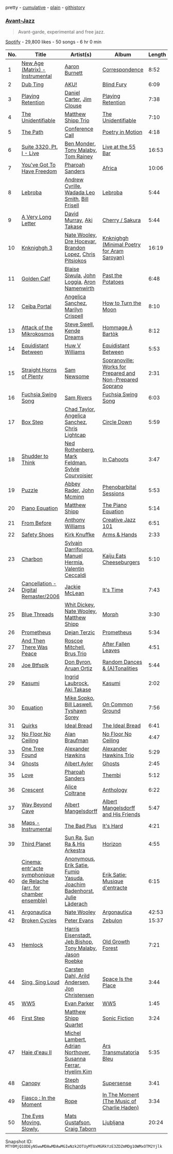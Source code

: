 pretty - [cumulative](/playlists/cumulative/37i9dQZF1DX3rTk9UUrbYS.md) - [plain](/playlists/plain/37i9dQZF1DX3rTk9UUrbYS) - [githistory](https://github.githistory.xyz/mackorone/spotify-playlist-archive/blob/main/playlists/plain/37i9dQZF1DX3rTk9UUrbYS)

### [Avant\-Jazz](https://open.spotify.com/playlist/37i9dQZF1DX3rTk9UUrbYS)

> Avant\-garde, experimental and free jazz.

[Spotify](https://open.spotify.com/user/spotify) - 29,800 likes - 50 songs - 6 hr 0 min

| No. | Title | Artist(s) | Album | Length |
|---|---|---|---|---|
| 1 | [New Age \(Matrix\) \- Instrumental](https://open.spotify.com/track/0Gp5tGBCzRCXQyyKeXmWoq) | [Aaron Burnett](https://open.spotify.com/artist/5j7DKIqTzeP8owzlPDwNLJ) | [Correspondence](https://open.spotify.com/album/2qCbbojLoVTrzIUCDIDCWj) | 8:52 |
| 2 | [Dub Ting](https://open.spotify.com/track/3gUPTbCLSLW2kIi5SP6hf4) | [AKU!](https://open.spotify.com/artist/4YL5YNoHnTi00OL2cXpUQM) | [Blind Fury](https://open.spotify.com/album/6SPMb5CgJ0vAxS3hUCUcaS) | 6:09 |
| 3 | [Playing Retention](https://open.spotify.com/track/3fWp8KYdXpJpdXODLXSnjE) | [Daniel Carter](https://open.spotify.com/artist/783kRxpzUwR6w8ggk2vUE4), [Jim Clouse](https://open.spotify.com/artist/6Uh5YINky16BQvJ5KboFNp) | [Playing Retention](https://open.spotify.com/album/0uOZ13KE48h7MMervUQHyf) | 7:38 |
| 4 | [The Unidentifiable](https://open.spotify.com/track/6dO9SCydkLhqwSz2ayKiEH) | [Matthew Shipp Trio](https://open.spotify.com/artist/1TgqnAbUXzmLHEW0YFbROK) | [The Unidentifiable](https://open.spotify.com/album/1AM7DvvpZtwnfl7qZ1gwM0) | 7:10 |
| 5 | [The Path](https://open.spotify.com/track/4T5BNirZQn8jjEcjNPMnQ5) | [Conference Call](https://open.spotify.com/artist/7nhPj7gM7iUwU72LPRtFx0) | [Poetry in Motion](https://open.spotify.com/album/0Y20dYkp1wEb5d4lvLtOLW) | 4:18 |
| 6 | [Suite 3320, Pt\. I \- Live](https://open.spotify.com/track/3yt7rjEyVLYWGZ2307OSNI) | [Ben Monder](https://open.spotify.com/artist/2CH9bD5RtnDcm9O23JByN7), [Tony Malaby](https://open.spotify.com/artist/6woeo15v4gYqiegGAknRm0), [Tom Rainey](https://open.spotify.com/artist/3GLpFMa3feEODjzWx0XSIO) | [Live at the 55 Bar](https://open.spotify.com/album/1ee4YOkRpLaauwDd7Ai8VH) | 16:53 |
| 7 | [You've Got To Have Freedom](https://open.spotify.com/track/1rD9sOqJSlzvLHtpuEW4El) | [Pharoah Sanders](https://open.spotify.com/artist/3JLUCojZaHrX2LaUkSj7Ud) | [Africa](https://open.spotify.com/album/2IdacfEEDEjmNKEFlRYd6d) | 10:06 |
| 8 | [Lebroba](https://open.spotify.com/track/5Uiofafr14TDphDMDeqxIz) | [Andrew Cyrille](https://open.spotify.com/artist/47hexMV8ZbDWZ9MSwSWD50), [Wadada Leo Smith](https://open.spotify.com/artist/1eE9oB7Z69NzfALiUJYKUm), [Bill Frisell](https://open.spotify.com/artist/3SONlwqLIP2GtaMh9pLYe5) | [Lebroba](https://open.spotify.com/album/66E7lHOxjQyIjtx5P9EYHQ) | 5:44 |
| 9 | [A Very Long Letter](https://open.spotify.com/track/6yoWyTB5nxXtcnWSFJNlpy) | [David Murray](https://open.spotify.com/artist/00SOiqZ0YGY2JhjSPxZMZg), [Aki Takase](https://open.spotify.com/artist/09yacWNQY2fYjP3ubsmWTM) | [Cherry / Sakura](https://open.spotify.com/album/7mrEPRwxiNMU1cO9EsMrjm) | 5:44 |
| 10 | [Knknighgh 3](https://open.spotify.com/track/34sjpLJnGPzcCV3QyMlaC2) | [Nate Wooley](https://open.spotify.com/artist/151kdGxCPmdZZqaYsd79F5), [Dre Hocevar](https://open.spotify.com/artist/0hC3NhaOJFQbfIMOcciGna), [Brandon Lopez](https://open.spotify.com/artist/6doW8xA7H2Utrsofmg2jNe), [Chris Pitsiokos](https://open.spotify.com/artist/5QHolFgux963cIORgueJxs) | [Knknighgh \(Minimal Poetry for Aram Saroyan\)](https://open.spotify.com/album/2XXg6AelSK0HtagamH1qJM) | 16:19 |
| 11 | [Golden Calf](https://open.spotify.com/track/3fPHc6SaoMLYoIv3YbUh0I) | [Blaise Siwula](https://open.spotify.com/artist/7nYLrkvpbB4OYYKr4HLMVG), [John Loggia](https://open.spotify.com/artist/5KMa2fgocQFk6IAIMVRmyZ), [Aron Namenwirth](https://open.spotify.com/artist/1lGhUmYm7CSOMBrV7l1IpF) | [Past the Potatoes](https://open.spotify.com/album/2Lw5qjRfuLw9S1beyYzhAa) | 6:48 |
| 12 | [Ceiba Portal](https://open.spotify.com/track/6tVppbfMTjDEZtIyCTVc9z) | [Angelica Sanchez](https://open.spotify.com/artist/5nTk4mPlKGQn2HCrJIsEFi), [Marilyn Crispell](https://open.spotify.com/artist/0w4mLSXg39n1UuyK7eNLTD) | [How to Turn the Moon](https://open.spotify.com/album/2Av1aOBp5UDgNH3RkryrN8) | 8:10 |
| 13 | [Attack of the Mikrokosmos](https://open.spotify.com/track/42wVyu4ZVkFLBMK2cqZEYB) | [Steve Swell](https://open.spotify.com/artist/63mW3Dk3IOcppvvV3R5Hlo), [Kende Dreams](https://open.spotify.com/artist/3UavYzlEiScQBO8Rsq8VVo) | [Hommage À Bartòk](https://open.spotify.com/album/3gHuZtGKNrYV5sOUvYouly) | 8:12 |
| 14 | [Equidistant Between](https://open.spotify.com/track/69g1WfQZwIeyZQxBxdPOVg) | [Huw V Williams](https://open.spotify.com/artist/6hRVe9j6YVlUtqN3csCB6u) | [Equidistant Between](https://open.spotify.com/album/5ysRzSXZhth8Bx5Iv1Gzdm) | 5:53 |
| 15 | [Straight Horns of Plenty](https://open.spotify.com/track/5VWybESIdxiN5mblUg0LXY) | [Sam Newsome](https://open.spotify.com/artist/4I58gyVzxGY66yrZm5D3ke) | [Sopranoville: Works for Prepared and Non\-Prepared Soprano](https://open.spotify.com/album/545Eo5pNpY0gWUVKzycbqs) | 2:31 |
| 16 | [Fuchsia Swing Song](https://open.spotify.com/track/1MrNi6XiF5JB3rucU0sDsO) | [Sam Rivers](https://open.spotify.com/artist/0DNuWm5ZBKuCIXLNmrzuk5) | [Fuchsia Swing Song](https://open.spotify.com/album/0tsowrhCb9ezNEbhG7Xy0W) | 6:03 |
| 17 | [Box Step](https://open.spotify.com/track/1qteisqG6gO3CsYRD0gWcC) | [Chad Taylor](https://open.spotify.com/artist/0o8c17fdXpsDbQez6drlmt), [Angelica Sanchez](https://open.spotify.com/artist/5nTk4mPlKGQn2HCrJIsEFi), [Chris Lightcap](https://open.spotify.com/artist/41ZBQqguJTIzwRdgg82w9a) | [Circle Down](https://open.spotify.com/album/5iVjIYha3Tsol3fVx8LgGB) | 5:59 |
| 18 | [Shudder to Think](https://open.spotify.com/track/0BjzzajYvpe3dQmcyIKSQv) | [Ned Rothenberg](https://open.spotify.com/artist/3iPiojms0LEjBg8RqKuChh), [Mark Feldman](https://open.spotify.com/artist/4SOKSspBiacwf4ovOGG2iA), [Sylvie Courvoisier](https://open.spotify.com/artist/3ApjZpZhqZNl21HprnmXW3) | [In Cahoots](https://open.spotify.com/album/0STbF1O34unFR85y3dX67B) | 3:47 |
| 19 | [Puzzle](https://open.spotify.com/track/6AfsQO3JDAW1Gc8se9lJ4N) | [Abbey Rader](https://open.spotify.com/artist/0qOItf2jhJgVM1Dzbd2t0Q), [John Mcminn](https://open.spotify.com/artist/2iTriZI6FAZpS5qY53JCcE) | [Phenobarbital Sessions](https://open.spotify.com/album/1Tv3Q5NVv0wLntosUmUffA) | 5:53 |
| 20 | [Piano Equation](https://open.spotify.com/track/6oK8OTyvrXe5YMyers9yzz) | [Matthew Shipp](https://open.spotify.com/artist/1Lw2WbL7CWZXAWSLWYXq4r) | [The Piano Equation](https://open.spotify.com/album/0VX9TkVlJesmEbE5BoviB3) | 5:14 |
| 21 | [From Before](https://open.spotify.com/track/5xNLSDTG2TL62XufqAnvWN) | [Anthony Williams](https://open.spotify.com/artist/0FO6iwNxAbcjc8IStwizj6) | [Creative Jazz 101](https://open.spotify.com/album/3QvXwS7tpdWuz9ZC2GqvOR) | 6:51 |
| 22 | [Safety Shoes](https://open.spotify.com/track/5z0fXBlI6jsmUVdgRg9yIg) | [Kirk Knuffke](https://open.spotify.com/artist/5rLPOGAX2UQOdytJTLqPor) | [Arms & Hands](https://open.spotify.com/album/0Z0dUTd0016S6bI132kL50) | 2:33 |
| 23 | [Charbon](https://open.spotify.com/track/1aAoU8KcgP5JQSkuWML8xG) | [Sylvain Darrifourcq](https://open.spotify.com/artist/6cUMBp5tJSfV9KjQVJeXDy), [Manuel Hermia](https://open.spotify.com/artist/766wo5YOpIMfTn1Ri0jKO4), [Valentin Ceccaldi](https://open.spotify.com/artist/0geMtndIutPk5Fu9863Hyb) | [Kaiju Eats Cheeseburgers](https://open.spotify.com/album/5aK9YyyApw9GvYr6mNxPng) | 5:10 |
| 24 | [Cancellation \- Digital Remaster/2006](https://open.spotify.com/track/5cVJGrUmH1aS1Mg6QveyZa) | [Jackie McLean](https://open.spotify.com/artist/1lB7KbOr9xdPK1CuasxmeA) | [It's Time](https://open.spotify.com/album/2DEbRTEPlHdqclwzhto4Aa) | 7:43 |
| 25 | [Blue Threads](https://open.spotify.com/track/1Vs1wAPWPnLondVj2OTguz) | [Whit Dickey](https://open.spotify.com/artist/5SJsxqLDqgiO1Mvi5rJxRo), [Nate Wooley](https://open.spotify.com/artist/151kdGxCPmdZZqaYsd79F5), [Matthew Shipp](https://open.spotify.com/artist/1Lw2WbL7CWZXAWSLWYXq4r) | [Morph](https://open.spotify.com/album/2s9MewAV3KnqC0Pq0qjzgL) | 3:30 |
| 26 | [Prometheus](https://open.spotify.com/track/1Rk7L0w2piutRt6onKrIdj) | [Dejan Terzic](https://open.spotify.com/artist/3zyhW5AUV1XEJvmq4fV065) | [Prometheus](https://open.spotify.com/album/0uXNve1oLJ71HWO9ouz8FG) | 5:34 |
| 27 | [And Then There Was Peace](https://open.spotify.com/track/65pbkrOOLNGacAfdEd1f9h) | [Roscoe Mitchell](https://open.spotify.com/artist/6DR6ugRdVaVi7lyqooqJov), [Brus Trio](https://open.spotify.com/artist/0brD6EfLudasLGmL0JVIJY) | [After Fallen Leaves](https://open.spotify.com/album/7Ch1GSEeikqpUTXvOHwnW2) | 4:51 |
| 28 | [Joe Btfsplk](https://open.spotify.com/track/2USetQp7MV5k6yWzvXDKsK) | [Don Byron](https://open.spotify.com/artist/2xJ2HMpwwLY36bkjT6sJkD), [Aruan Ortiz](https://open.spotify.com/artist/7hUIvu0Ug9wqqjtaoCtv1o) | [Random Dances & \(A\)Tonalities](https://open.spotify.com/album/0gvblXLr6kRVAJuyPEfEVw) | 5:44 |
| 29 | [Kasumi](https://open.spotify.com/track/4TY0ywSa4bGblUa4rGZmkU) | [Ingrid Laubrock](https://open.spotify.com/artist/4n3p3rphFq8JTS80phtOS0), [Aki Takase](https://open.spotify.com/artist/09yacWNQY2fYjP3ubsmWTM) | [Kasumi](https://open.spotify.com/album/7x3EOysjR2aZfJ1YC19cT9) | 2:02 |
| 30 | [Equation](https://open.spotify.com/track/53BmPoPyhQwscQJcy32ly7) | [Mike Sopko](https://open.spotify.com/artist/3XaoZGbtL3SZZALrWzPyed), [Bill Laswell](https://open.spotify.com/artist/5RISqKCcrhGITX2TQAPGPL), [Tyshawn Sorey](https://open.spotify.com/artist/0j2falzYTCLSgKpGKQipQu) | [On Common Ground](https://open.spotify.com/album/3lIn198oIMwWzFw87l3eWK) | 7:56 |
| 31 | [Quirks](https://open.spotify.com/track/1s6nin660S2ETTGJSGEnA6) | [Ideal Bread](https://open.spotify.com/artist/1H2L6E9sQ38VlIxstIGBW4) | [The Ideal Bread](https://open.spotify.com/album/6Th3T8v8Le7OHX9pKkqnce) | 6:41 |
| 32 | [No Floor No Ceiling](https://open.spotify.com/track/5aWBBayv3dez5I4w2CQqc4) | [Alan Braufman](https://open.spotify.com/artist/2e0U1o784LrLomZQcvKH6H) | [No Floor No Ceiling](https://open.spotify.com/album/6zUeNam7yufVlCWSwxdxl5) | 4:47 |
| 33 | [One Tree Found](https://open.spotify.com/track/7pR9ESwH8E0Y8z79PflnZY) | [Alexander Hawkins](https://open.spotify.com/artist/5odU2GyEFgXZzhs1nfdu7r) | [Alexander Hawkins Trio](https://open.spotify.com/album/0PuuU5hvA2CRAedC8xHEAq) | 5:29 |
| 34 | [Ghosts](https://open.spotify.com/track/5CWLhuuIGwTl96DQsVfeml) | [Albert Ayler](https://open.spotify.com/artist/2wn2nqzITvJ1vcMRO8Wzv6) | [Ghosts](https://open.spotify.com/album/42ONdbrCbtrNR7xsMCucYT) | 2:45 |
| 35 | [Love](https://open.spotify.com/track/0YJ6ZU7cl9hehdbCsYZrLB) | [Pharoah Sanders](https://open.spotify.com/artist/3JLUCojZaHrX2LaUkSj7Ud) | [Thembi](https://open.spotify.com/album/4Dz5vD2zfKr8OVtIgpcWOy) | 5:12 |
| 36 | [Crescent](https://open.spotify.com/track/4zg0iYZ0PM6iYLUDbvr76B) | [Alice Coltrane](https://open.spotify.com/artist/0oKYiTD5CdNbrofRvM1dIr) | [Anthology](https://open.spotify.com/album/0pTrvb720Q5pz4R4pnn9U5) | 6:22 |
| 37 | [Way Beyond Cave](https://open.spotify.com/track/5uKsWL6LKETa5xKizE04TZ) | [Albert Mangelsdorff](https://open.spotify.com/artist/6smduqXQTpYLxA6MKAJ7pw) | [Albert Mangelsdorff and His Friends](https://open.spotify.com/album/4RJhjS7m0WZqlXBss7dz8k) | 5:47 |
| 38 | [Maps \- Instrumental](https://open.spotify.com/track/720v6LmyIQQq3NXxkLdCvi) | [The Bad Plus](https://open.spotify.com/artist/5qOfTfMzTj2dvvpWKzIFk6) | [It's Hard](https://open.spotify.com/album/6wvhtrGBFbkS8l0IMYLqZJ) | 4:21 |
| 39 | [Third Planet](https://open.spotify.com/track/1P8fo6JhHVnAsoVI8JHjz2) | [Sun Ra](https://open.spotify.com/artist/0tIODqvzGUoEaK26rK4pvX), [Sun Ra & His Arkestra](https://open.spotify.com/artist/1hATsMMFoS9KKP7yI6ENFw) | [Horizon](https://open.spotify.com/album/5qsSGj5K652dW4Pd1UQbgB) | 4:55 |
| 40 | [Cinema: entr'acte symphonique de Relache \(arr\. for chamber ensemble\)](https://open.spotify.com/track/0dixluAn0piS3iY1JsoQI0) | [Anonymous](https://open.spotify.com/artist/4kCZ5nyurc9eIqLJfUcW0Y), [Erik Satie](https://open.spotify.com/artist/459INk8vcC0ebEef82WjIK), [Fumio Yasuda](https://open.spotify.com/artist/119ZjIwmcMJo9hEFWaczPX), [Joachim Badenhorst](https://open.spotify.com/artist/4WdhTZmQC14NRbEUSPb2qA), [Julie Läderach](https://open.spotify.com/artist/3W1oujj8zBBHdNKHj4pV2e) | [Erik Satie: Musique d'entracte](https://open.spotify.com/album/32FZhvtuj2SQ4jZsKKGdGc) | 6:15 |
| 41 | [Argonautica](https://open.spotify.com/track/4psi675ZQIx471xz2T66Bn) | [Nate Wooley](https://open.spotify.com/artist/151kdGxCPmdZZqaYsd79F5) | [Argonautica](https://open.spotify.com/album/7FsJspq5NoVKFjFm8IFSej) | 42:53 |
| 42 | [Broken Cycles](https://open.spotify.com/track/0wnIDv8Za64PpMPK08z3Jk) | [Peter Evans](https://open.spotify.com/artist/3js0AfR1xKDKNWyCMi1FM3) | [Zebulon](https://open.spotify.com/album/1fnzZglampHKANe3S2MT4l) | 15:37 |
| 43 | [Hemlock](https://open.spotify.com/track/0Ru8qoDCdYck8yELWqRUbO) | [Harris Eisenstadt](https://open.spotify.com/artist/3dukvxlKzyhitoIQV1WyYC), [Jeb Bishop](https://open.spotify.com/artist/2fyqvyjXLb0rEdBiScSboe), [Tony Malaby](https://open.spotify.com/artist/6woeo15v4gYqiegGAknRm0), [Jason Roebke](https://open.spotify.com/artist/0bIKt2rjdgUD1nHuifr8iz) | [Old Growth Forest](https://open.spotify.com/album/4eCAq5wPTqdDngSGZ8cIbW) | 7:21 |
| 44 | [Sing, Sing Loud](https://open.spotify.com/track/5KUuZ8A3u42Cdu6HsrcZSA) | [Carsten Dahl, Arild Andersen, Jon Christensen](https://open.spotify.com/artist/7jQHF3wIZuWlLhQn5mhdYV) | [Space Is the Place](https://open.spotify.com/album/4lQAHafLECfbxdayEp8jzK) | 3:44 |
| 45 | [WW5](https://open.spotify.com/track/20eRgezPfayeiPh1smIufM) | [Evan Parker](https://open.spotify.com/artist/42WVIJPKijZYsOWhNqnAke) | [WW5](https://open.spotify.com/album/0qVI7QwNJP1IyuOd3UplfI) | 1:45 |
| 46 | [First Step](https://open.spotify.com/track/6prtfMlXq8ER0zknYsZCDw) | [Matthew Shipp Quartet](https://open.spotify.com/artist/1iBj0pGFzWo1DPeudiGCuT) | [Sonic Fiction](https://open.spotify.com/album/60DNNisiBJAHC9aiFNx7Qo) | 3:24 |
| 47 | [Haie d'eau II](https://open.spotify.com/track/40gD1hE47Zwows0Wy5JVI6) | [Michel Lambert](https://open.spotify.com/artist/6wFJMSmNda7ijEwiKkEinm), [Adrian Northover](https://open.spotify.com/artist/6tvX3XArnkloqYWpKpfipR), [Susanna Ferrar](https://open.spotify.com/artist/41czcSnPZdIJlkGfkYcfm3), [Hyelim Kim](https://open.spotify.com/artist/5Pct3KTj2tVIwsBu6Vtxeq) | [Ars Transmutatoria Bleu](https://open.spotify.com/album/7JN9wfjViqGbhNXLDoQHIB) | 5:35 |
| 48 | [Canopy](https://open.spotify.com/track/2h9BKEX4eg6SCiwllNxc2T) | [Steph Richards](https://open.spotify.com/artist/04zMek0jIqqa8HWAIGCBol) | [Supersense](https://open.spotify.com/album/2g4gMm8Pq3rLMANMRHlLNj) | 3:41 |
| 49 | [Fiasco : In the Moment](https://open.spotify.com/track/2m1SZ7PJXRIQUjQ2LC6njG) | [Rope](https://open.spotify.com/artist/3N0PjNFTj32WSkDS31jbAO) | [In The Moment \(The Music of Charlie Haden\)](https://open.spotify.com/album/5frTCZPZdaT4Zp3tUmosWs) | 3:34 |
| 50 | [The Eyes Moving\. Slowly.](https://open.spotify.com/track/1zMyY8zxLsJq344QaoKfP0) | [Mats Gustafson](https://open.spotify.com/artist/2qRWLwq1tDqtBRl9wtgY7u), [Craig Taborn](https://open.spotify.com/artist/2RjYqvCG5Zt1DpQUPhgw77) | [Ljubljana](https://open.spotify.com/album/0Kc2J1LkoauNJ56CBt91Jd) | 20:24 |

Snapshot ID: `MTY0MjQ1ODEyNSwwMDAwMDAwMGIwNzk2OTUyMTUxMGRkYzE3ZDZmMDg1OWMxOTM2Yjlk`